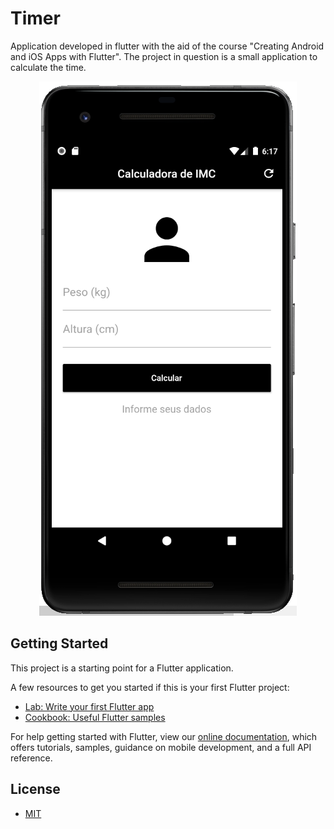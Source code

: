 # Timer

Application developed in flutter with the aid of the course "Creating Android and iOS Apps with Flutter".
The project in question is a small application to calculate the time.

<p align="center"> 
<img alt="Print" src="https://github.com/marcusv77/App-Flutter-Calculo-IMC/blob/master/print/imc.png">
</p>

## Getting Started

This project is a starting point for a Flutter application.

A few resources to get you started if this is your first Flutter project:

- [Lab: Write your first Flutter app](https://flutter.dev/docs/get-started/codelab)
- [Cookbook: Useful Flutter samples](https://flutter.dev/docs/cookbook)

For help getting started with Flutter, view our
[online documentation](https://flutter.dev/docs), which offers tutorials,
samples, guidance on mobile development, and a full API reference.

## License

- <a href="https://github.com/marcusv77/App-Flutter-Cronometro/blob/master/LICENSE">MIT</a>
